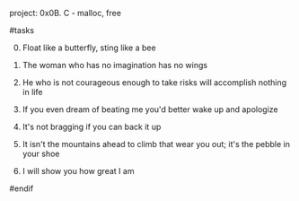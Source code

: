project: 0x0B. C - malloc, free

#tasks

0. Float like a butterfly, sting like a bee 

1. The woman who has no imagination has no wings

2. He who is not courageous enough to take risks will accomplish nothing in life

3. If you even dream of beating me you'd better wake up and apologize 

4. It's not bragging if you can back it up 

5. It isn't the mountains ahead to climb that wear you out; it's the pebble in your shoe

6. I will show you how great I am

#endif
